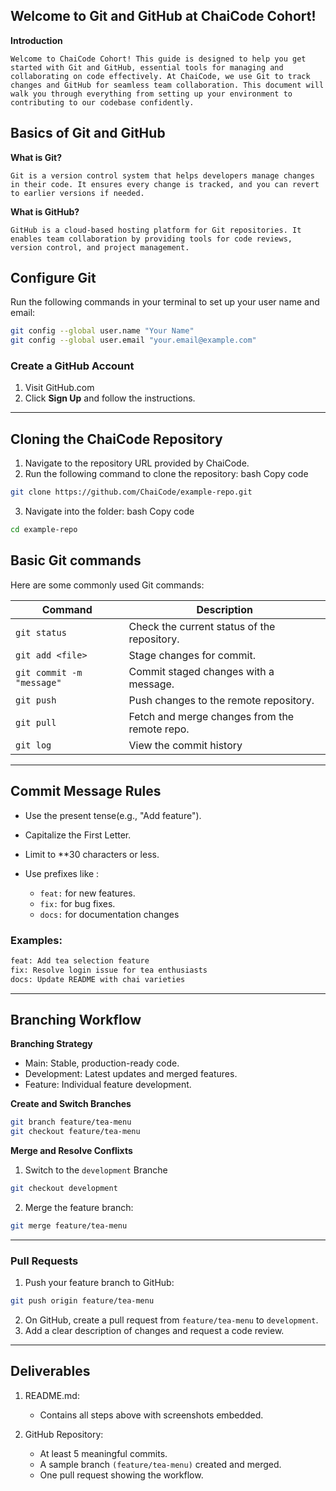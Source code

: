 ## Welcome to Git and GitHub at ChaiCode Cohort!

**Introduction**
```
Welcome to ChaiCode Cohort! This guide is designed to help you get started with Git and GitHub, essential tools for managing and collaborating on code effectively. At ChaiCode, we use Git to track changes and GitHub for seamless team collaboration. This document will walk you through everything from setting up your environment to contributing to our codebase confidently.
```

## Basics of Git and GitHub

**What is Git?**

```
Git is a version control system that helps developers manage changes in their code. It ensures every change is tracked, and you can revert to earlier versions if needed. 
```

**What is GitHub?**
```
GitHub is a cloud-based hosting platform for Git repositories. It enables team collaboration by providing tools for code reviews, version control, and project management.
```

## **Configure Git**
Run the following commands in your terminal to set up your user name and email:

```bash
git config --global user.name "Your Name"
git config --global user.email "your.email@example.com"
```

### Create a GitHub Account

1. Visit GitHub.com
2. Click **Sign Up** and follow the instructions.

----------
## Cloning the ChaiCode Repository
1. Navigate to the repository URL provided by ChaiCode.
2. Run the following command to clone the repository:
bash
Copy code

```bash
git clone https://github.com/ChaiCode/example-repo.git
```
3. Navigate into the folder:
bash
Copy code

```bash 
cd example-repo
```

## Basic Git commands
Here are some commonly used Git commands:

| Command | Description|
|---|----|
|`git status`| Check the current status of the repository.|
|`git add <file>`| Stage changes for commit.|
|`git commit -m "message"`|Commit staged changes with a message.|
|`git push`|Push changes to the remote repository.|
|`git pull`|Fetch and merge changes from the remote repo.|
|`git log`|View the commit history|

----------

## Commit Message Rules

- Use the present tense(e.g., "Add feature").
- Capitalize the First Letter.
- Limit to **30 characters or less.
- Use prefixes like :

    - `feat:` for new features.
    - `fix:` for bug fixes.
    - `docs:` for documentation changes

### Examples:

```bash
feat: Add tea selection feature
fix: Resolve login issue for tea enthusiasts
docs: Update README with chai varieties
```
----------

## Branching Workflow
**Branching Strategy**

- Main: Stable, production-ready code.
- Development: Latest updates and merged features.
- Feature: Individual feature development.

**Create and Switch Branches**

```bash 
git branch feature/tea-menu
git checkout feature/tea-menu
```

**Merge and Resolve Conflixts**
1. Switch to the `development` Branche

```bash 
git checkout development 
```
2. Merge the feature branch:

```bash 
git merge feature/tea-menu
```
----------

### Pull Requests 
1. Push your feature branch to GitHub:

```bash 
git push origin feature/tea-menu
```
2. On GitHub, create a pull request from `feature/tea-menu` to `development`.
3. Add a clear description of changes and request a code review.
----------

## Deliverables
1. README.md:
    - Contains all steps above with screenshots embedded.

2. GitHub Repository:
    - At least 5 meaningful commits.
    - A sample branch `(feature/tea-menu)` created and merged.
    - One pull request showing the workflow.